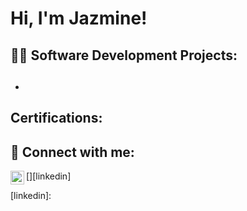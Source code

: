 <h1>Hi, I'm Jazmine!</h1>

<h2>👨‍💻 Software Development Projects:</h2>

- <b></b>
  -
  
<h2> Certifications:<h2>


<h2> 🤳 Connect with me:</h2>

[<img align="left" alt="Jazmine | LinkedIn" width="22px" src="" />][linkedin]

[linkedin]:

<!--
**PJBLTG4222/PJBLTG4222** is a ✨ _special_ ✨ repository because its `README.md` (this file) appears on your GitHub profile.

Here are some ideas to get you started:

- 🔭 I’m currently working on ...
- 🌱 I’m currently learning ...
- 👯 I’m looking to collaborate on ...
- 🤔 I’m looking for help with ...
- 💬 Ask me about ...
- 📫 How to reach me: ...
- ⚡ Fun fact: ...
-->
